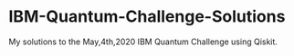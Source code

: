 # IBM-Quantum-Challenge-Solutions
My solutions to the May,4th,2020 IBM Quantum Challenge using Qiskit.
